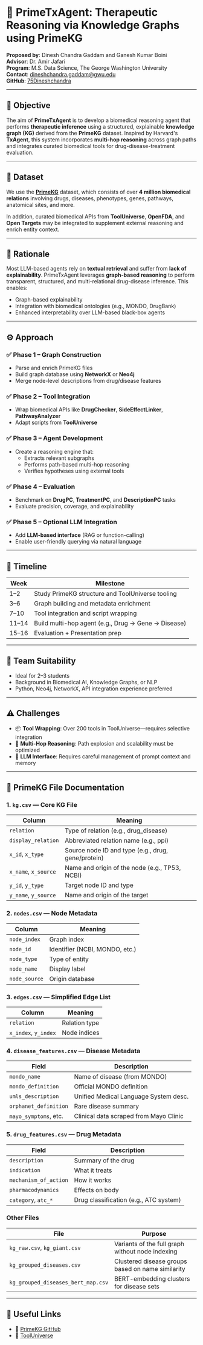 
# 📘 PrimeTxAgent: Therapeutic Reasoning via Knowledge Graphs using PrimeKG

**Proposed by**: Dinesh Chandra Gaddam and Ganesh Kumar Boini  
**Advisor**: Dr. Amir Jafari  
**Program**: M.S. Data Science, The George Washington University  
**Contact**: [dineshchandra.gaddam@gwu.edu](mailto:dineshchandra.gaddam@gwu.edu)  
**GitHub**: [75Dineshchandra](https://github.com/75Dinesh)

---

## 🎯 Objective

The aim of **PrimeTxAgent** is to develop a biomedical reasoning agent that performs **therapeutic inference** using a structured, explainable **knowledge graph (KG)** derived from the **PrimeKG** dataset. Inspired by Harvard's **TxAgent**, this system incorporates **multi-hop reasoning** across graph paths and integrates curated biomedical tools for drug-disease-treatment evaluation.

---

## 🧬 Dataset

We use the [**PrimeKG**](https://github.com/mims-harvard/PrimeKG) dataset, which consists of over **4 million biomedical relations** involving drugs, diseases, phenotypes, genes, pathways, anatomical sites, and more.

In addition, curated biomedical APIs from **ToolUniverse**, **OpenFDA**, and **Open Targets** may be integrated to supplement external reasoning and enrich entity context.

---

## 🤖 Rationale

Most LLM-based agents rely on **textual retrieval** and suffer from **lack of explainability**. PrimeTxAgent leverages **graph-based reasoning** to perform transparent, structured, and multi-relational drug-disease inference. This enables:

- Graph-based explainability
- Integration with biomedical ontologies (e.g., MONDO, DrugBank)
- Enhanced interpretability over LLM-based black-box agents

---

## ⚙️ Approach

### ✅ Phase 1 – Graph Construction
- Parse and enrich PrimeKG files
- Build graph database using **NetworkX** or **Neo4j**
- Merge node-level descriptions from drug/disease features

### ✅ Phase 2 – Tool Integration
- Wrap biomedical APIs like **DrugChecker**, **SideEffectLinker**, **PathwayAnalyzer**
- Adapt scripts from **ToolUniverse**

### ✅ Phase 3 – Agent Development
- Create a reasoning engine that:
  - Extracts relevant subgraphs
  - Performs path-based multi-hop reasoning
  - Verifies hypotheses using external tools

### ✅ Phase 4 – Evaluation
- Benchmark on **DrugPC**, **TreatmentPC**, and **DescriptionPC** tasks
- Evaluate precision, coverage, and explainability

### ✅ Phase 5 – Optional LLM Integration
- Add **LLM-based interface** (RAG or function-calling)
- Enable user-friendly querying via natural language

---

## 📅 Timeline

| Week  | Milestone                                           |
| ----- | --------------------------------------------------- |
| 1–2   | Study PrimeKG structure and ToolUniverse tooling    |
| 3–6   | Graph building and metadata enrichment              |
| 7–10  | Tool integration and script wrapping                |
| 11–14 | Build multi-hop agent (e.g., Drug → Gene → Disease) |
| 15–16 | Evaluation + Presentation prep                      |

---

## 👥 Team Suitability

- Ideal for 2–3 students
- Background in Biomedical AI, Knowledge Graphs, or NLP
- Python, Neo4j, NetworkX, API integration experience preferred

---

## ⚠️ Challenges

- 📦 **Tool Wrapping**: Over 200 tools in ToolUniverse—requires selective integration
- 🔁 **Multi-Hop Reasoning**: Path explosion and scalability must be optimized
- 🧠 **LLM Interface**: Requires careful management of prompt context and memory

---

## 📂 PrimeKG File Documentation

### 1. `kg.csv` — Core KG File

| Column               | Meaning                                                |
| -------------------- | ------------------------------------------------------ |
| `relation`           | Type of relation (e.g., drug_disease)                 |
| `display_relation`   | Abbreviated relation name (e.g., ppi)                  |
| `x_id`, `x_type`     | Source node ID and type (e.g., drug, gene/protein)     |
| `x_name`, `x_source` | Name and origin of the node (e.g., TP53, NCBI)         |
| `y_id`, `y_type`     | Target node ID and type                                |
| `y_name`, `y_source` | Name and origin of the target                          |

### 2. `nodes.csv` — Node Metadata

| Column        | Meaning                        |
| ------------- | ------------------------------ |
| `node_index`  | Graph index                    |
| `node_id`     | Identifier (NCBI, MONDO, etc.) |
| `node_type`   | Type of entity                 |
| `node_name`   | Display label                  |
| `node_source` | Origin database                |

### 3. `edges.csv` — Simplified Edge List

| Column               | Meaning       |
| -------------------- | ------------- |
| `relation`           | Relation type |
| `x_index`, `y_index` | Node indices  |

### 4. `disease_features.csv` — Disease Metadata

| Field                 | Description                            |
| --------------------- | -------------------------------------- |
| `mondo_name`          | Name of disease (from MONDO)           |
| `mondo_definition`    | Official MONDO definition              |
| `umls_description`    | Unified Medical Language System desc.  |
| `orphanet_definition` | Rare disease summary                   |
| `mayo_symptoms`, etc. | Clinical data scraped from Mayo Clinic |

### 5. `drug_features.csv` — Drug Metadata

| Field                 | Description                            |
| --------------------- | -------------------------------------- |
| `description`         | Summary of the drug                    |
| `indication`          | What it treats                         |
| `mechanism_of_action` | How it works                           |
| `pharmacodynamics`    | Effects on body                        |
| `category`, `atc_*`   | Drug classification (e.g., ATC system) |

### Other Files

| File                               | Purpose                                           |
| ---------------------------------- | ------------------------------------------------- |
| `kg_raw.csv`, `kg_giant.csv`       | Variants of the full graph without node indexing  |
| `kg_grouped_diseases.csv`          | Clustered disease groups based on name similarity |
| `kg_grouped_diseases_bert_map.csv` | BERT-embedding clusters for disease sets          |

---

## 🔗 Useful Links

- 📘 [PrimeKG GitHub](https://github.com/mims-harvard/PrimeKG)
- 🧪 [ToolUniverse](https://github.com/mims-harvard/ToolUniverse)
